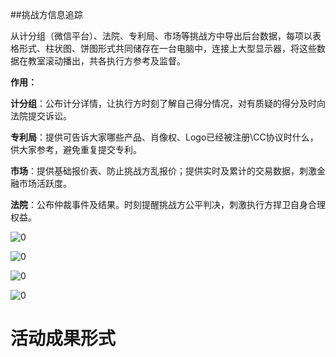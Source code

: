 ##挑战方信息追踪

从计分组（微信平台）、法院、专利局、市场等挑战方中导出后台数据，每项以表格形式、柱状图、饼图形式共同储存在一台电脑中，连接上大型显示器，将这些数据在教室滚动播出，共各执行方参考及监督。

**作用：**

**计分组**：公布计分详情，让执行方时刻了解自己得分情况，对有质疑的得分及时向法院提交诉讼。

**专利局**：提供可告诉大家哪些产品、肖像权、Logo已经被注册\CC协议时什么，供大家参考，避免重复提交专利。

**市场**：提供基础报价表、防止挑战方乱报价；提供实时及累计的交易数据，刺激金融市场活跃度。

**法院**：公布仲裁事件及结果。时刻提醒挑战方公平判决，刺激执行方捍卫自身合理权益。

![0](C:\Users\huyue\Desktop\13\XLP_Ops_Manual_9eb2\assets\case\h2o\6.jpg)


![0](C:\Users\huyue\Desktop\13\XLP_Ops_Manual_9eb2\assets\case\h2o\7.jpg)


![0](C:\Users\huyue\Desktop\13\XLP_Ops_Manual_9eb2\assets\case\h2o\8.jpg)


![0](C:\Users\huyue\Desktop\13\XLP_Ops_Manual_9eb2\assets\case\h2o\9.jpg)


# 活动成果形式
